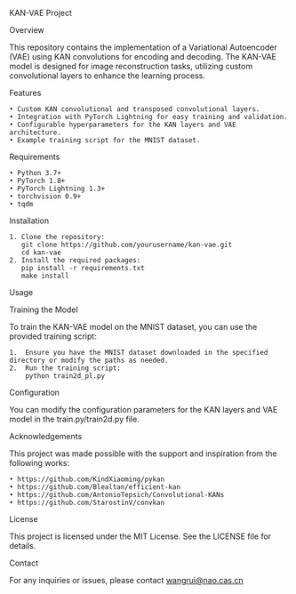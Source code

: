 KAN-VAE Project

Overview

This repository contains the implementation of a Variational Autoencoder (VAE) using KAN convolutions for encoding and decoding. The KAN-VAE model is designed for image reconstruction tasks, utilizing custom convolutional layers to enhance the learning process.

Features

	• Custom KAN convolutional and transposed convolutional layers.
	• Integration with PyTorch Lightning for easy training and validation.
	• Configurable hyperparameters for the KAN layers and VAE architecture.
	• Example training script for the MNIST dataset.

Requirements

	• Python 3.7+
	• PyTorch 1.8+
	• PyTorch Lightning 1.3+
	• torchvision 0.9+
	• tqdm

Installation

    1. Clone the repository:
       git clone https://github.com/yourusername/kan-vae.git
       cd kan-vae
    2. Install the required packages:
       pip install -r requirements.txt
       make install

Usage

Training the Model

To train the KAN-VAE model on the MNIST dataset, you can use the provided training script:

	1.  Ensure you have the MNIST dataset downloaded in the specified directory or modify the paths as needed.
	2.  Run the training script:
        python train2d_pl.py

Configuration

You can modify the configuration parameters for the KAN layers and VAE model in the train.py/train2d.py file.

Acknowledgements

This project was made possible with the support and inspiration from the following works:

	• https://github.com/KindXiaoming/pykan
	• https://github.com/Blealtan/efficient-kan
	• https://github.com/AntonioTepsich/Convolutional-KANs
	• https://github.com/StarostinV/convkan

License

This project is licensed under the MIT License. See the LICENSE file for details.

Contact

For any inquiries or issues, please contact wangrui@nao.cas.cn


